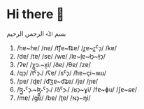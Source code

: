 # Hi there 👋
‎بسم ﷲ الرحمن الرحيم
1. /hɐ\~ɦɐ/ /nɐ/ /t͡ʃɐ\~t͡ɕɐ/ /r̻ɐ\~r̻ˁɔ̜/ /kɐ/
2. /dɐ/ /tɐ/ /sɐ/ /wɐ/ /lɐ\~l̠ɐ\~ɫɔ̜\~ɫ̠ɔ̜/
3. /ʔɐ/ /χ̰ɔ˗\~x̰i/ /ðɐ/ /θɐ/ /zɐ/
4. /qɔ̜/ /tˁɔ̜˗/ /ʕɐ/ /sˁɔ̜/ /ħɐ\~çi\~ʍu/
5. /pɐ/ /ɖɐ/ /d͡ʒɐ\~d͡ʑɐ/ /jɐ/ /ɲɐ/
6. /ɮ̻˕ˁɔ̜˗\~ɮ̠̻˕ˁɔ̜˗/ /ðˁɔ̜˗/ /ʁɔ̜\~ɣi/ /fɐ\~ɸu/ /ʃɐ\~ɕɐ/
7. /mɐ/ /ɡɐ/ /bɐ/ /ʈɐ/ /ɴɔ̜\~ŋi/
<!--
**Globalroot/globalroot** is a ✨ _special_ ✨ repository because its `README.md` (this file) appears on your GitHub profile.

Here are some ideas to get you started:

- 🔭 I’m currently working on ...
- 🌱 I’m currently learning ...
- 👯 I’m looking to collaborate on ...
- 🤔 I’m looking for help with ...
- 💬 Ask me about ...
- 📫 How to reach me: ...
- 😄 Pronouns: ...
- ⚡ Fun fact: ...
-->
